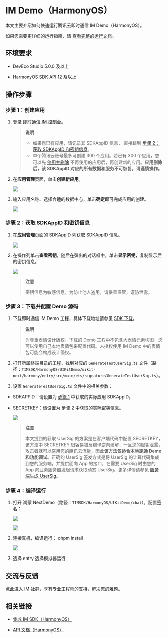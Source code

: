 # IM Demo（HarmonyOS）

本文主要介绍如何快速运行腾讯云即时通信 IM Demo（HarmonyOS）。

如果您需要更详细的运行指南，请 [查看完整的运行文档](https://cloud.tencent.com/document/product/269/103557)。

## 环境要求

- DevEco Studio 5.0.0 及以上

- HarmonyOS SDK API 12 及以上

## 操作步骤

### 步骤 1：创建应用

1. 登录 [即时通信 IM 控制台](https://console.cloud.tencent.com/im)。

   > **说明**
   >
   > - 如果您已有应用，请记录其 SDKAppID 信息， 直接跳到 [步骤 2：获取 SDKAppID 和密钥信息](#步骤-2获取-sdkappid-和密钥信息)。
   > - 单个腾讯云账号最多可创建 300 个应用。若已有 300 个应用，您可以先 [停用并删除](https://cloud.tencent.com/document/product/269/32578#.E5.81.9C.E7.94.A8.2F.E5.88.A0.E9.99.A4.E5.BA.94.E7.94.A8) 不再使用的应用后，再创建新的应用。**应用删除后，该 SDKAppID 对应的所有数据和服务不可恢复，请谨慎操作。**

2. 在**应用管理**页面，单击**创建新应用**。

   ![](https://im.sdk.qcloud.com/doc/HarmonyOS/doc-image/1.png)

3. 输入应用名称、选择合适的数据中心，单击**确定**即可完成应用的创建。

   ![](https://im.sdk.qcloud.com/doc/HarmonyOS/doc-image/2.png)

### 步骤 2：获取 SDKAppID 和密钥信息

1. 在**应用管理**页面的 SDKAppID 列获取 SDKAppID 信息。

   ![](https://im.sdk.qcloud.com/doc/HarmonyOS/doc-image/3.png.jpeg)

2. 在操作列单击**查看密钥**，随后在弹出的对话框中，单击**显示密钥**，复制显示后的密钥信息。

   ![](https://im.sdk.qcloud.com/doc/HarmonyOS/doc-image/4.png.jpeg)

   > **注意**
   >
   > 密钥信息为敏感信息，为防止他人盗用，请妥善保管，谨防泄露。

### 步骤 3：下载并配置 Demo 源码

1. 下载即时通信 IM Demo 工程，具体下载地址请参见 [SDK 下载](https://cloud.tencent.com/document/product/269/36887)。

   > **说明**
   >
   > 为尊重表情设计版权，下载的 Demo 工程中不包含大表情元素切图，您可以使用自己本地表情包来配置代码。未授权使用 IM Demo 中的表情包可能会构成设计侵权。

2. 打开所属终端目录的工程，找到对应的 `GenerateTestUserSig.ts` 文件（路径：`TIMSDK/HarmonyOS/UIKitDemo/uikit-next/harmony/entry/src/main/ets/signature/GenerateTestUserSig.ts`）。

3. 设置 `GenerateTestUserSig.ts` 文件中的相关参数：

- SDKAPPID：请设置为 [步骤 1](#步骤-1创建应用) 中获取的实际应用 SDKAppID。

- SECRETKEY：请设置为 [步骤 2](#步骤-2获取-sdkappid-和密钥信息) 中获取的实际密钥信息。

  ![](https://im.sdk.qcloud.com/doc/HarmonyOS/doc-image/5.png)

  > **注意**
  >
  > 本文提到的获取 UserSig 的方案是在客户端代码中配置 SECRETKEY，该方法中 SECRETKEY 很容易被反编译逆向破解，一旦您的密钥泄露，攻击者就可以盗用您的腾讯云流量，因此**该方法仅适合本地跑通 Demo 和功能调试**。正确的 UserSig 签发方式是将 UserSig 的计算代码集成到您的服务端，并提供面向 App 的接口，在需要 UserSig 时由您的 App 向业务服务器发起请求获取动态 UserSig。更多详情请参见 [服务端生成 UserSig](https://cloud.tencent.com/document/product/269/32688#GeneratingdynamicUserSig)。

### 步骤 4：编译运行

1. 打开 鸿蒙 NextDemo（路径：`TIMSDK/HarmonyOS/UIKitDemo/chat`），配置签名：

   ![](https://im.sdk.qcloud.com/doc/HarmonyOS/doc-image/6.png)

   ![](https://im.sdk.qcloud.com/doc/HarmonyOS/doc-image/7.png)

2. 连接真机，编译运行：  ohpm install

   ![](https://im.sdk.qcloud.com/doc/HarmonyOS/doc-image/8.png)

3. 选择 entry 选择模拟器运行

## 交流与反馈

[点此进入 IM 社群](https://zhiliao.qq.com/s/c5GY7HIM62CK)，享有专业工程师的支持，解决您的难题。

## 相关链接

- [集成 IM SDK（HarmonyOS）](https://cloud.tencent.com/document/product/269/103558)

- [API 文档（HarmonyOS）](https://cloud.tencent.com/document/product/269/103559)
